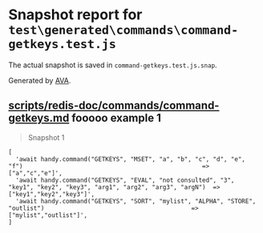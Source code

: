 # Snapshot report for `test\generated\commands\command-getkeys.test.js`

The actual snapshot is saved in `command-getkeys.test.js.snap`.

Generated by [AVA](https://ava.li).

## [scripts/redis-doc/commands/command-getkeys.md](../../../../scripts/redis-doc/commands/command-getkeys.md) fooooo example 1

> Snapshot 1

    [
      'await handy.command("GETKEYS", "MSET", "a", "b", "c", "d", "e", "f")                                                  => ["a","c","e"]',
      'await handy.command("GETKEYS", "EVAL", "not consulted", "3", "key1", "key2", "key3", "arg1", "arg2", "arg3", "argN")  => ["key1","key2","key3"]',
      'await handy.command("GETKEYS", "SORT", "mylist", "ALPHA", "STORE", "outlist")                                         => ["mylist","outlist"]',
    ]
